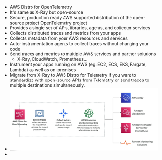- AWS Distro for OpenTelemetry
- It's same as X-Ray but open-source
- Secure, production ready AWS supported distribution of the open-source project OpenTelemetry project
- Provides a single set of APIs, libraries, agents, and collector services
- Collects distributed traces and metrics from your apps
- Collects metadata from your AWS resources and services
- Auto-instrumentation agents to collect traces without changing your code
- Send traces and metrics to multiple AWS services and partner solutions
	- X-Ray, CloudWatch, Prometheus...
- Instrument your apps running on AWS (eg: EC2, ECS, EKS, Fargate, Lambda) as well as on-premises
- Migrate from X-Ray to AWS Distro for Telemetry if you want to standardize with open-source APIs from Telemetry or send traces to multiple destinations simultaneously.
- ![Screenshot 2023-07-15 at 6.57.12 AM](../images%201/Screenshot%202023-07-15%20at%206.57.12%20AM.png)
- 